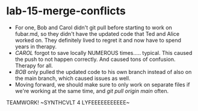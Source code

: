 # lab-15-merge-conflicts

- For one, Bob and Carol didn't git pull before starting to work on fubar.md, so they didn't have the updated code that Ted and Alice worked on. They definitely lived to regret it and now have to spend years in therapy. 
- _*CAROL*_ forgot to save locally NUMEROUS times..... typical. This caused the push to not happen correctly. And caused tons of confusion. Therapy for all. 
- *BOB* only pulled the updated code to his own branch instead of also on the main branch, which caused issues as well. 
- Moving forward, we should make sure to only work on separate files if we're working at the same time, and _git pull origin main_ often.


TEAMWORK! ~SYNTHCVLT 4 LYFEEEEEEEEEEE~